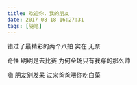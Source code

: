 ```yaml
---
title: 欢迎你，我的朋友
date: 2017-08-18 16:27:31
tags: [随笔]
---
```

错过了最精彩的两个八拍
实在
无奈

奇怪
明明是去比赛
为何全场只有我穿的那么帅

嗨
朋友别发呆
过来爸爸喂你吃白菜